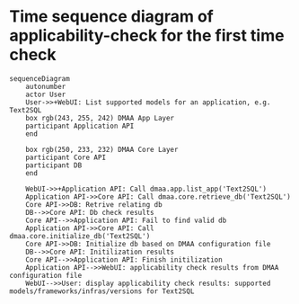 <!-- to preview the time sequence diagram, use mermaid or install mermaid extension in vscode -->
<!-- to export, install mermaid cli: yarn global add @mermaid-js/mermaid-cli
mmdc -s 2 -i <file path> -e png -->
# Time sequence diagram of applicability-check for the first time check
```mermaid
sequenceDiagram
    autonumber
    actor User
    User->>+WebUI: List supported models for an application, e.g. Text2SQL
    box rgb(243, 255, 242) DMAA App Layer
    participant Application API
    end

    box rgb(250, 233, 232) DMAA Core Layer
    participant Core API
    participant DB
    end

    WebUI->>+Application API: Call dmaa.app.list_app('Text2SQL')
    Application API->>Core API: Call dmaa.core.retrieve_db('Text2SQL')
    Core API->>DB: Retrive relating db
    DB-->>Core API: Db check results
    Core API-->>Application API: Fail to find valid db
    Application API->>Core API: Call dmaa.core.initialize_db('Text2SQL')
    Core API->>DB: Initialize db based on DMAA configuration file
    DB-->>Core API: Initilization results
    Core API-->>Application API: Finish initilization
    Application API-->>WebUI: applicability check results from DMAA configuration file
    WebUI-->>User: display applicability check results: supported models/frameworks/infras/versions for Text2SQL
```
